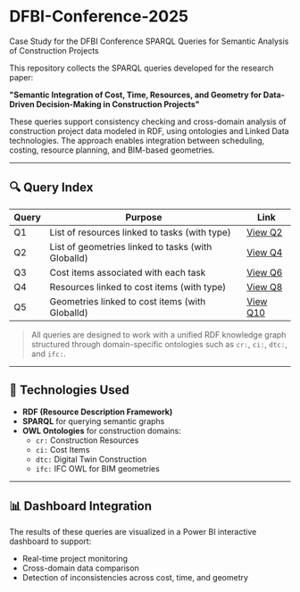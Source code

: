 # DFBI-Conference-2025
Case Study for the DFBI Conference
SPARQL Queries for Semantic Analysis of Construction Projects

This repository collects the SPARQL queries developed for the research paper:

**"Semantic Integration of Cost, Time, Resources, and Geometry for Data-Driven Decision-Making in Construction Projects"**

These queries support consistency checking and cross-domain analysis of construction project data modeled in RDF, using ontologies and Linked Data technologies. The approach enables integration between scheduling, costing, resource planning, and BIM-based geometries.

---

## 🔍 Query Index

| Query | Purpose | Link |
|-------|---------|------|
| Q1 | List of resources linked to tasks (with type) | [View Q2](queries/Q2.sparql) |
| Q2 | List of geometries linked to tasks (with GlobalId) | [View Q4](queries/Q4.sparql) |
| Q3 | Cost items associated with each task | [View Q6](queries/Q6.sparql) |
| Q4 | Resources linked to cost items (with type) | [View Q8](queries/Q8.sparql) |
| Q5 | Geometries linked to cost items (with GlobalId) | [View Q10](queries/Q10.sparql) |

> All queries are designed to work with a unified RDF knowledge graph structured through domain-specific ontologies such as `cr:`, `ci:`, `dtc:`, and `ifc:`.

---

## 🧩 Technologies Used

- **RDF (Resource Description Framework)**
- **SPARQL** for querying semantic graphs
- **OWL Ontologies** for construction domains:
  - `cr:` Construction Resources
  - `ci:` Cost Items
  - `dtc:` Digital Twin Construction
  - `ifc:` IFC OWL for BIM geometries

---

## 📊 Dashboard Integration

The results of these queries are visualized in a Power BI interactive dashboard to support:
- Real-time project monitoring
- Cross-domain data comparison
- Detection of inconsistencies across cost, time, and geometry
